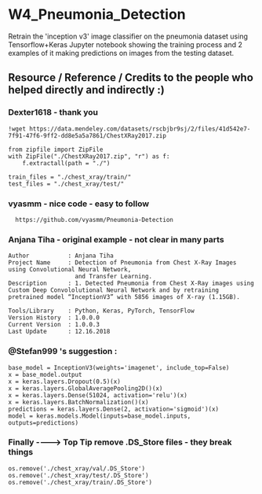 # W4_Pneumonia_Detection
Retrain the 'inception v3' image classifier on the pneumonia dataset using Tensorflow+Keras
Jupyter notebook showing the training process and 2 examples of it making predictions on images from the testing dataset. 

## Resource / Reference / Credits to the people who helped directly and indirectly :)


### Dexter1618 - thank you

```
!wget https://data.mendeley.com/datasets/rscbjbr9sj/2/files/41d542e7-7f91-47f6-9ff2-dd8e5a5a7861/ChestXRay2017.zip

from zipfile import ZipFile
with ZipFile("./ChestXRay2017.zip", "r") as f:
    f.extractall(path = "./")

train_files = "./chest_xray/train/"
test_files = "./chest_xray/test/"

```

### vyasmm - nice code - easy to follow
      https://github.com/vyasmm/Pneumonia-Detection



### Anjana Tiha - original example - not clear in many parts

```
Author           : Anjana Tiha
Project Name     : Detection of Pneumonia from Chest X-Ray Images using Convolutional Neural Network, 
                   and Transfer Learning.
Description      : 1. Detected Pneumonia from Chest X-Ray images using Custom Deep Convololutional Neural Network and by retraining pretrained model “InceptionV3” with 5856 images of X-ray (1.15GB).
                 
Tools/Library    : Python, Keras, PyTorch, TensorFlow
Version History  : 1.0.0.0
Current Version  : 1.0.0.3
Last Update      : 12.16.2018

```

### @Stefan999 's suggestion :
```
base_model = InceptionV3(weights='imagenet', include_top=False)
x = base_model.output
x = keras.layers.Dropout(0.5)(x)
x = keras.layers.GlobalAveragePooling2D()(x)
x = keras.layers.Dense(51024, activation='relu')(x)
x = keras.layers.BatchNormalization()(x)
predictions = keras.layers.Dense(2, activation='sigmoid')(x)
model = keras.models.Model(inputs=base_model.inputs, outputs=predictions)
```

### Finally ----> Top Tip  **remove .DS_Store files** - they break things
```
os.remove('./chest_xray/val/.DS_Store')
os.remove('./chest_xray/test/.DS_Store')
os.remove('./chest_xray/train/.DS_Store')
```
